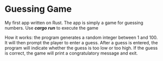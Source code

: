 # Guessing Game
My first app written on Rust. The app is simply a game for guessing numbers.
Use ***cargo run*** to execute the game

How it works: the program generates a random integer between 1 and 100. It will then prompt the
player to enter a guess. After a guess is entered, the program will indicate whether the guess is
too low or too high. If the guess is correct, the game will print a congratulatory message and
exit.
